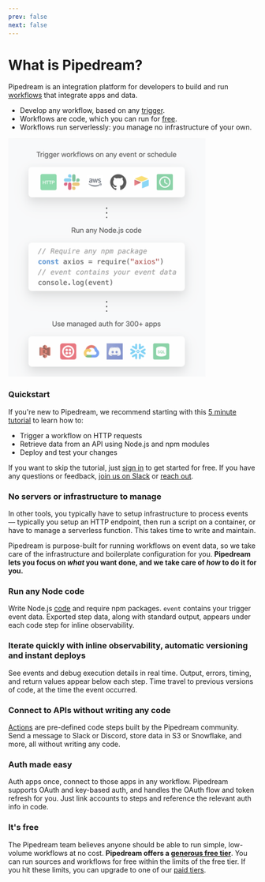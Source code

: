 ```yaml
---
prev: false
next: false
---
```


# What is Pipedream?

Pipedream is an integration platform for developers to build and run [workflows](/workflows/) that integrate apps and data.

- Develop any workflow, based on any [trigger](workflows/steps/triggers/).
- Workflows are code, which you can run for [free](/pricing/).
- Workflows run serverlessly: you manage no infrastructure of your own.

<img src="./workflows/images/workflow-diagram.png" width="400px" >

### Quickstart

If you're new to Pipedream, we recommend starting with this [5 minute tutorial](https://pipedream.com/new?appcue=5ec1fd72-798f-4f32-b225-35b94315bf11) to learn how to:

- Trigger a workflow on HTTP requests
- Retrieve data from an API using Node.js and npm modules
- Deploy and test your changes

If you want to skip the tutorial, just [sign in](/sign-up/) to get started for free. If you have any questions or feedback, [join us on Slack](https://pipedream.com/community/) or [reach out](/support/).

### No servers or infrastructure to manage

In other tools, you typically have to setup infrastructure to process events — typically you setup an HTTP endpoint, then run a script on a container, or have to manage a serverless function. This takes time to write and maintain.

Pipedream is purpose-built for running workflows on event data, so we take care of the infrastructure and boilerplate configuration for you. **Pipedream lets you focus on _what_ you want done, and we take care of _how_ to do it for you.**

### Run any Node code

Write Node.js [code](/workflows/steps/code/) and require npm packages. `event` contains your trigger event data. Exported step data, along with standard output, appears under each code step for inline observability.

### Iterate quickly with inline observability, automatic versioning and instant deploys

See events and debug execution details in real time. Output, errors, timing, and return values appear below each step. Time travel to previous versions of code, at the time the event occurred.

### Connect to APIs without writing any code

[Actions](/workflows/steps/actions/) are pre-defined code steps built by the Pipedream community. Send a message to Slack or Discord, store data in S3 or Snowflake, and more, all without writing any code.

### Auth made easy

Auth apps once, connect to those apps in any workflow. Pipedream supports OAuth and key-based auth, and handles the OAuth flow and token refresh for you. Just link accounts to steps and reference the relevant auth info in code.

### It's free

The Pipedream team believes anyone should be able to run simple, low-volume workflows at no cost. **Pipedream offers a [generous free tier](/pricing/#developer-tier)**. You can run sources and workflows for free within the limits of the free tier. If you hit these limits, you can upgrade to one of our [paid tiers](/pricing/#professional-tier).
